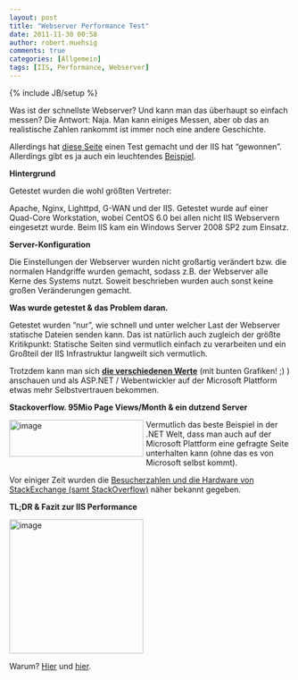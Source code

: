 ```yaml
---
layout: post
title: "Webserver Performance Test"
date: 2011-11-30 00:58
author: robert.muehsig
comments: true
categories: [Allgemein]
tags: [IIS, Performance, Webserver]
---
```

{% include JB/setup %}
<p>Was ist der schnellste Webserver? Und kann man das überhaupt so einfach messen? Die Antwort: Naja. Man kann einiges Messen, aber ob das an realistische Zahlen rankommt ist immer noch eine andere Geschichte.</p> <p>Allerdings hat <a href="http://www.webperformance.com/load-testing/blog/2011/11/what-is-the-fastest-webserver/">diese Seite</a> einen Test gemacht und der IIS hat “gewonnen”. Allerdings gibt es ja auch ein leuchtendes <a href="http://highscalability.com/blog/2011/3/3/stack-overflow-architecture-update-now-at-95-million-page-vi.html">Beispiel</a>.</p> <p><strong>Hintergrund</strong></p> <p>Getestet wurden die wohl größten Vertreter:</p> <p>Apache, Nginx, Lighttpd, G-WAN und der IIS. Getestet wurde auf einer Quad-Core Workstation, wobei CentOS 6.0 bei allen nicht IIS Webservern eingesetzt wurde. Beim IIS kam ein Windows Server 2008 SP2 zum Einsatz.</p> <p><strong>Server-Konfiguration</strong></p> <p>Die Einstellungen der Webserver wurden nicht großartig verändert bzw. die normalen Handgriffe wurden gemacht, sodass z.B. der Webserver alle Kerne des Systems nutzt. Soweit beschrieben wurden auch sonst keine großen Veränderungen gemacht.</p> <p><strong>Was wurde getestet &amp; das Problem daran.</strong></p> <p>Getestet wurden “nur”, wie schnell und unter welcher Last der Webserver statische Dateien senden kann. Das ist natürlich auch zugleich der größte Kritikpunkt: Statische Seiten sind vermutlich einfach zu verarbeiten und ein Großteil der IIS Infrastruktur langweilt sich vermutlich.</p> <p>Trotzdem kann man sich <a href="http://www.webperformance.com/load-testing/blog/2011/11/what-is-the-fastest-webserver/"><strong>die verschiedenen Werte</strong></a> (mit bunten Grafiken! ;) ) anschauen und als ASP.NET / Webentwickler auf der Microsoft Plattform etwas mehr Selbstvertrauen bekommen.</p> <p><strong>Stackoverflow. 95Mio Page Views/Month &amp; ein dutzend Server</strong></p> <p><a href="{{BASE_PATH}}/assets/wp-images/image1419.png"><img style="background-image: none; border-bottom: 0px; border-left: 0px; margin: 0px 5px 5px 0px; padding-left: 0px; padding-right: 0px; display: inline; float: left; border-top: 0px; border-right: 0px; padding-top: 0px" title="image" border="0" alt="image" align="left" src="{{BASE_PATH}}/assets/wp-images/image_thumb597.png" width="240" height="66"></a></p> <p>Vermutlich das beste Beispiel in der .NET Welt, dass man auch auf der Microsoft Plattform eine gefragte Seite unterhalten kann (ohne das es von Microsoft selbst kommt). </p> <p>Vor einiger Zeit wurden die <a href="http://highscalability.com/blog/2011/3/3/stack-overflow-architecture-update-now-at-95-million-page-vi.html">Besucherzahlen und die Hardware von StackExchange (samt StackOverflow)</a> näher bekannt gegeben. </p> <p><strong>TL;DR &amp; Fazit zur IIS Performance</strong></p> <p><a href="{{BASE_PATH}}/assets/wp-images/image1420.png"><img style="background-image: none; border-bottom: 0px; border-left: 0px; padding-left: 0px; padding-right: 0px; display: inline; border-top: 0px; border-right: 0px; padding-top: 0px" title="image" border="0" alt="image" src="{{BASE_PATH}}/assets/wp-images/image_thumb598.png" width="240" height="240"></a></p> <p>Warum? <a href="http://www.webperformance.com/load-testing/blog/2011/11/what-is-the-fastest-webserver/">Hier</a> und <a href="http://highscalability.com/blog/2011/3/3/stack-overflow-architecture-update-now-at-95-million-page-vi.html">hier</a>. </p>
